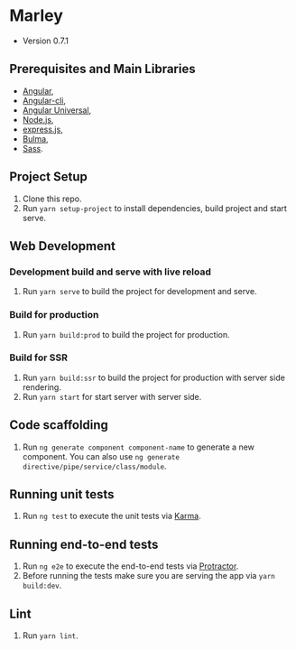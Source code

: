 # Marley

* Version 0.7.1

## Prerequisites and Main Libraries
* [Angular](https://angular.io/),
* [Angular-cli](https://github.com/angular/angular-cli),
* [Angular Universal](https://universal.angular.io/),
* [Node.js](https://nodejs.org/en/),
* [express.js](https://expressjs.com/),
* [Bulma](http://bulma.io/),
* [Sass](http://sass-lang.com/).

## Project Setup
1. Clone this repo.
2. Run `yarn setup-project` to install dependencies, build project and start serve.

## Web Development
### Development build and serve with live reload
1. Run `yarn serve` to build the project for development and serve.

### Build for production
1. Run `yarn build:prod` to build the project for production.

### Build for SSR
1. Run `yarn build:ssr` to build the project for production with server side rendering.
2. Run `yarn start` for start server with server side.

## Code scaffolding
1. Run `ng generate component component-name` to generate a new component. You can also use `ng generate directive/pipe/service/class/module`.

## Running unit tests
1. Run `ng test` to execute the unit tests via [Karma](https://karma-runner.github.io).

## Running end-to-end tests
1. Run `ng e2e` to execute the end-to-end tests via [Protractor](http://www.protractortest.org/).
2. Before running the tests make sure you are serving the app via `yarn build:dev`.

## Lint
1. Run `yarn lint`.